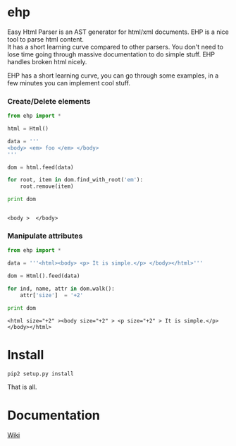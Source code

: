ehp
===

Easy Html Parser is an AST generator for html/xml documents. EHP is a nice tool to parse html content.  
It has a short learning curve compared to other parsers. You don't need to lose time going through massive 
documentation to do simple stuff. EHP handles broken html nicely.

EHP has a short learning curve, you can go through some examples, in a few minutes
you can implement cool stuff.

### Create/Delete elements

~~~python
from ehp import *

html = Html()

data = '''
<body> <em> foo </em> </body>
'''

dom = html.feed(data)

for root, item in dom.find_with_root('em'):
    root.remove(item)

print dom
~~~

~~~

<body >  </body>
~~~

### Manipulate attributes

~~~python
from ehp import *

data = '''<html><body> <p> It is simple.</p> </body></html>'''

dom = Html().feed(data)

for ind, name, attr in dom.walk():
    attr['size']  = '+2'

print dom
~~~

~~~
<html size="+2" ><body size="+2" > <p size="+2" > It is simple.</p> </body></html>
~~~

Install
=======
    pip2 setup.py install
    
That is all.

# Documentation

[Wiki](https://github.com/iogf/ehp/wiki)





